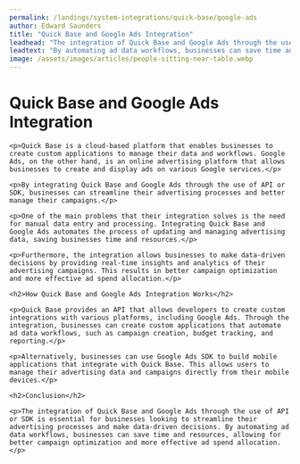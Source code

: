 ```yaml
---
permalink: /landings/system-integrations/quick-base/google-ads
author: Edward Saunders
title: "Quick Base and Google Ads Integration"
leadhead: "The integration of Quick Base and Google Ads through the use of API or SDK is essential for businesses looking to streamline their advertising processes and make data-driven decisions"
leadtext: "By automating ad data workflows, businesses can save time and resources, allowing for better campaign optimization and more effective ad spend allocation."
image: /assets/images/articles/people-sitting-near-table.webp
---
```

<div class="arttext">	<h1>Quick Base and Google Ads Integration</h1>

	<p>Quick Base is a cloud-based platform that enables businesses to create custom applications to manage their data and workflows. Google Ads, on the other hand, is an online advertising platform that allows businesses to create and display ads on various Google services.</p>

	<p>By integrating Quick Base and Google Ads through the use of API or SDK, businesses can streamline their advertising processes and better manage their campaigns.</p>

	<p>One of the main problems that their integration solves is the need for manual data entry and processing. Integrating Quick Base and Google Ads automates the process of updating and managing advertising data, saving businesses time and resources.</p>

	<p>Furthermore, the integration allows businesses to make data-driven decisions by providing real-time insights and analytics of their advertising campaigns. This results in better campaign optimization and more effective ad spend allocation.</p>

	<h2>How Quick Base and Google Ads Integration Works</h2>

	<p>Quick Base provides an API that allows developers to create custom integrations with various platforms, including Google Ads. Through the integration, businesses can create custom applications that automate ad data workflows, such as campaign creation, budget tracking, and reporting.</p>

	<p>Alternatively, businesses can use Google Ads SDK to build mobile applications that integrate with Quick Base. This allows users to manage their advertising data and campaigns directly from their mobile devices.</p>

	<h2>Conclusion</h2>

	<p>The integration of Quick Base and Google Ads through the use of API or SDK is essential for businesses looking to streamline their advertising processes and make data-driven decisions. By automating ad data workflows, businesses can save time and resources, allowing for better campaign optimization and more effective ad spend allocation.</p>

</div>
